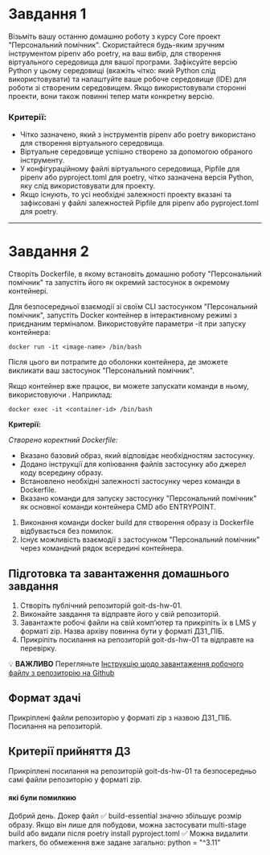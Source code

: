 # Завдання 1

Візьміть вашу останню домашню роботу з курсу Core проект "Персональний помічник". Скористайтеся будь-яким зручним інструментом pipenv або poetry, на ваш вибір, для створення віртуального середовища для вашої програми. Зафіксуйте версію Python у цьому середовищі (вкажіть чітко: який Python слід використовувати) та налаштуйте ваше робоче середовище (IDE) для роботи зі створеним середовищем. Якщо використовували сторонні проекти, вони також повинні тепер мати конкретну версію.

### Критерії:
- Чітко зазначено, який з інструментів pipenv або poetry використано для створення віртуального середовища.
- Віртуальне середовище успішно створено за допомогою обраного інструменту.
- У конфігураційному файлі віртуального середовища, Pipfile для pipenv або pyproject.toml для poetry, чітко зазначена версія Python, яку слід використовувати для проекту.
- Якщо існують, то усі необхідні залежності проекту вказані та зафіксовані у файлі залежностей Pipfile для pipenv або pyproject.toml для poetry.

---

# Завдання 2

Створіть Dockerfile, в якому встановіть домашню роботу "Персональний помічник" та запустіть його як окремий застосунок в окремому контейнері.

Для безпосередньої взаємодії зі своїм CLI застосунком "Персональний помічник", запустіть Docker контейнер в інтерактивному режимі з приєднаним терміналом. Використовуйте параметри -it при запуску контейнера:

```
docker run -it <image-name> /bin/bash
```

Після цього ви потрапите до оболонки контейнера, де зможете викликати ваш застосунок "Персональний помічник".

Якщо контейнер вже працює, ви можете запускати команди в ньому, використовуючи . Наприклад:


```
docker exec -it <container-id> /bin/bash
```


**Критерії:**


*Створено коректний Dockerfile:*
- Вказано базовий образ, який відповідає необхідностям застосунку.
- Додано інструкції для копіювання файлів застосунку або джерел коду всередину образу.
- Встановлено необхідні залежності застосунку через команди в Dockerfile.
- Вказано команди для запуску застосунку "Персональний помічник" як основної команди контейнера CMD або ENTRYPOINT.
1. Виконання команди docker build для створення образу із Dockerfile відбувається без помилок.
2. Існує можливість взаємодії з застосунком "Персональний помічник" через командний рядок всередині контейнера.


## Підготовка та завантаження домашнього завдання

1. Створіть публічний репозиторій goit-ds-hw-01.
2. Виконайте завдання та відправте його у свій репозиторій.
3. Завантажте робочі файли на свій комп’ютер та прикріпіть їх в LMS у форматі zip. Назва архіву повинна бути у форматі ДЗ1_ПІБ.
4. Прикріпіть посилання на репозиторій goit-ds-hw-01 та відправте на перевірку.


💡 **ВАЖЛИВО** Перегляньте [Інструкцію щодо завантаження робочого файлу з репозиторію на Github](https://drive.google.com/file/d/1z3avfp12iEwqjtCEVT5WhsOZhRO17Wnw/view)




## Формат здачі



Прикріплені файли репозиторію у форматі zip з назвою ДЗ1_ПІБ.
Посилання на репозиторій.


## Критерії прийняття ДЗ



Прикріплені посилання на репозиторій goit-ds-hw-01 та безпосередньо самі файли репозиторію у форматі zip.



#### які були помилкию

Добрий день.
Докер файл ✅
build-essential значно збільшує розмір образу. Якщо він лише для побудови, можна застосувати  multi-stage build або видали після poetry install
pyproject.toml ✅
Можна видалити markers, бо обмеження вже задане загально:
python = "^3.11"